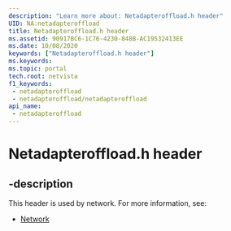```yaml
---
description: "Learn more about: Netadapteroffload.h header"
UID: NA:netadapteroffload
title: Netadapteroffload.h header
ms.assetid: 90917BC6-1C76-4230-848B-AC19532413EE
ms.date: 10/08/2020
keywords: ["Netadapteroffload.h header"]
ms.keywords: 
ms.topic: portal
tech.root: netvista
f1_keywords:
 - netadapteroffload
 - netadapteroffload/netadapteroffload
api_name:
 - netadapteroffload
---
```


# Netadapteroffload.h header


## -description

This header is used by network. For more information, see:

- [Network](../_netvista/index.md)

